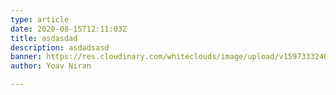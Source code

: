 ```yaml
---
type: article
date: 2020-08-15T12:11:03Z
title: asdasdad
description: asdadsasd
banner: https://res.cloudinary.com/whiteclouds/image/upload/v1597333240/site/cover-2020_c0eh9u.png
author: Yoav Niran

---
```

